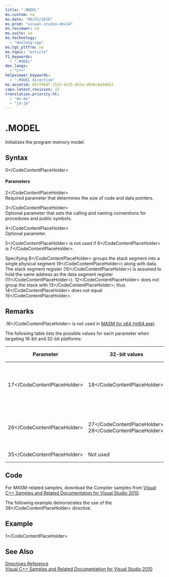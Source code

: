 ```yaml
---
title: ".MODEL"
ms.custom: na
ms.date: "09/22/2016"
ms.prod: "visual-studio-dev14"
ms.reviewer: na
ms.suite: na
ms.technology: 
  - "devlang-cpp"
ms.tgt_pltfrm: na
ms.topic: "article"
f1_keywords: 
  - ".MODEL"
dev_langs: 
  - "C++"
helpviewer_keywords: 
  - ".MODEL directive"
ms.assetid: 057f00df-1515-4c55-852a-d936c8a34b53
caps.latest.revision: 15
translation.priority.ht: 
  - "de-de"
  - "ja-jp"
---
```

# .MODEL
Initializes the program memory model.  
  
## Syntax  
  
<CodeContentPlaceHolder>0\</CodeContentPlaceHolder>  
#### Parameters  
 <CodeContentPlaceHolder>2\</CodeContentPlaceHolder>  
 Required parameter that determines the size of code and data pointers.  
  
 <CodeContentPlaceHolder>3\</CodeContentPlaceHolder>  
 Optional parameter that sets the calling and naming conventions for procedures and public symbols.  
  
 <CodeContentPlaceHolder>4\</CodeContentPlaceHolder>  
 Optional parameter.  
  
 <CodeContentPlaceHolder>5\</CodeContentPlaceHolder> is not used if <CodeContentPlaceHolder>6\</CodeContentPlaceHolder> is <CodeContentPlaceHolder>7\</CodeContentPlaceHolder>.  
  
 Specifying <CodeContentPlaceHolder>8\</CodeContentPlaceHolder> groups the stack segment into a single physical segment (<CodeContentPlaceHolder>9\</CodeContentPlaceHolder>) along with data. The stack segment register (<CodeContentPlaceHolder>10\</CodeContentPlaceHolder>) is assumed to hold the same address as the data segment register (<CodeContentPlaceHolder>11\</CodeContentPlaceHolder>). <CodeContentPlaceHolder>12\</CodeContentPlaceHolder> does not group the stack with <CodeContentPlaceHolder>13\</CodeContentPlaceHolder>; thus <CodeContentPlaceHolder>14\</CodeContentPlaceHolder> does not equal <CodeContentPlaceHolder>15\</CodeContentPlaceHolder>.  
  
## Remarks  
 .<CodeContentPlaceHolder>16\</CodeContentPlaceHolder> is not used in [MASM for x64 (ml64.exe)](../vs140/masm-for-x64--ml64.exe-.md).  
  
 The following table lists the possible values for each parameter when targeting 16-bit and 32-bit platforms:  
  
|Parameter|32-bit values|16-bit values (support for earlier 16-bit development)|  
|---------------|--------------------|----------------------------------------------------------------|  
|<CodeContentPlaceHolder>17\</CodeContentPlaceHolder>|<CodeContentPlaceHolder>18\</CodeContentPlaceHolder>|<CodeContentPlaceHolder>19\</CodeContentPlaceHolder>, <CodeContentPlaceHolder>20\</CodeContentPlaceHolder>, <CodeContentPlaceHolder>21\</CodeContentPlaceHolder>, <CodeContentPlaceHolder>22\</CodeContentPlaceHolder>, <CodeContentPlaceHolder>23\</CodeContentPlaceHolder>, <CodeContentPlaceHolder>24\</CodeContentPlaceHolder>, <CodeContentPlaceHolder>25\</CodeContentPlaceHolder>|  
|<CodeContentPlaceHolder>26\</CodeContentPlaceHolder>|<CodeContentPlaceHolder>27\</CodeContentPlaceHolder>, <CodeContentPlaceHolder>28\</CodeContentPlaceHolder>|<CodeContentPlaceHolder>29\</CodeContentPlaceHolder>, <CodeContentPlaceHolder>30\</CodeContentPlaceHolder>, <CodeContentPlaceHolder>31\</CodeContentPlaceHolder>, <CodeContentPlaceHolder>32\</CodeContentPlaceHolder>, <CodeContentPlaceHolder>33\</CodeContentPlaceHolder>, <CodeContentPlaceHolder>34\</CodeContentPlaceHolder>|  
|<CodeContentPlaceHolder>35\</CodeContentPlaceHolder>|Not used|<CodeContentPlaceHolder>36\</CodeContentPlaceHolder>, <CodeContentPlaceHolder>37\</CodeContentPlaceHolder>|  
  
## Code  
 For MASM-related samples, download the Compiler samples from [Visual C++ Samples and Related Documentation for Visual Studio 2010](http://go.microsoft.com/fwlink/?LinkID=178749).  
  
 The following example demonstrates the use of the <CodeContentPlaceHolder>38\</CodeContentPlaceHolder> directive.  
  
## Example  
  
<CodeContentPlaceHolder>1\</CodeContentPlaceHolder>  
## See Also  
 [Directives Reference](../vs140/directives-reference.md)   
 [Visual C++ Samples and Related Documentation for Visual Studio 2010](http://go.microsoft.com/fwlink/?LinkID=178749)